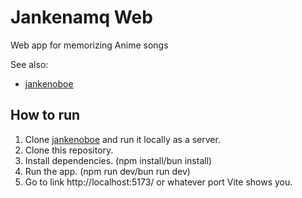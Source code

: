 # Jankenamq Web

Web app for memorizing Anime songs

See also:

-   [jankenoboe](https://github.com/pandazy/jankenoboe)

## How to run

1. Clone [jankenoboe](https://github.com/pandazy/jankenoboe) and run it locally as a server.
2. Clone this repository.
3. Install dependencies. (npm install/bun install)
4. Run the app. (npm run dev/bun run dev)
5. Go to link http://localhost:5173/ or whatever port Vite shows you.
